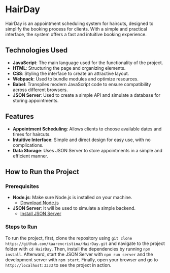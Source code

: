 # HairDay

HairDay is an appointment scheduling system for haircuts, designed to simplify the booking process for clients. With a simple and practical interface, the system offers a fast and intuitive booking experience.

## Technologies Used

- **JavaScript**: The main language used for the functionality of the project.
- **HTML**: Structuring the page and organizing elements.
- **CSS**: Styling the interface to create an attractive layout.
- **Webpack**: Used to bundle modules and optimize resources.
- **Babel**: Transpiles modern JavaScript code to ensure compatibility across different browsers.
- **JSON Server**: Used to create a simple API and simulate a database for storing appointments.

## Features

- **Appointment Scheduling**: Allows clients to choose available dates and times for haircuts.
- **Intuitive Interface**: Simple and direct design for easy use, with no complications.
- **Data Storage**: Uses JSON Server to store appointments in a simple and efficient manner.

## How to Run the Project

### Prerequisites

- **Node.js**: Make sure Node.js is installed on your machine.
  - [Download Node.js](https://nodejs.org/)
- **JSON Server**: It will be used to simulate a simple backend.
  - [Install JSON Server](https://github.com/typicode/json-server)

### Steps to Run

To run the project, first, clone the repository using `git clone https://github.com/kaarencristina/HairDay.git` and navigate to the project folder with `cd HairDay`. Then, install the dependencies by running `npm install`. Afterward, start the JSON Server with `npm run server` and the development server with `npm start`. Finally, open your browser and go to `http://localhost:3333` to see the project in action.

